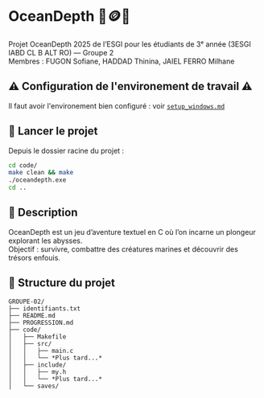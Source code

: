 # OceanDepth 🤿🪙🐙

Projet OceanDepth 2025 de l’ESGI pour les étudiants de 3ᵉ année (3ESGI IABD CL B ALT RO) — Groupe 2  
Membres : FUGON Sofiane, HADDAD Thinina, JAIEL FERRO Milhane


## ⚠️ Configuration de l'environement de travail ⚠️

Il faut avoir l'environement bien configuré : voir [`setup_windows.md`](./documentation/setup_windows.md)

## 🚀 Lancer le projet

Depuis le dossier racine du projet :

```bash
cd code/
make clean && make
./oceandepth.exe
cd ..
```

## 📖 Description

OceanDepth est un jeu d’aventure textuel en C où l’on incarne un plongeur explorant les abysses.  
Objectif : survivre, combattre des créatures marines et découvrir des trésors enfouis.

## 📂 Structure du projet

```
GROUPE-02/
├── identifiants.txt
├── README.md
├── PROGRESSION.md
├── code/
│   ├── Makefile
│   ├── src/
│   │   ├── main.c
│   │   └── *Plus tard...*
│   ├── include/
│   │   ├── my.h
│   │   └── *Plus tard...*
│   └── saves/
```
